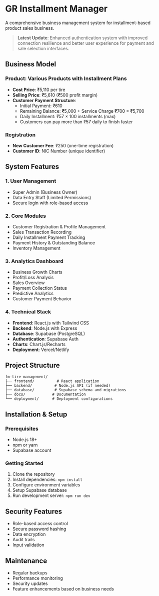 # GR Installment Manager

A comprehensive business management system for installment-based product sales business.

> **Latest Update**: Enhanced authentication system with improved connection resilience and better user experience for payment and sale selection interfaces.

## Business Model

### Product: Various Products with Installment Plans
- **Cost Price**: ₹5,110 per tire
- **Selling Price**: ₹5,610 (₹500 profit margin)
- **Customer Payment Structure**: 
  - Initial Payment: ₹610
  - Remaining Balance: ₹5,000 + Service Charge ₹700 = ₹5,700
  - Daily Installment: ₹57 × 100 installments (max)
  - Customers can pay more than ₹57 daily to finish faster

### Registration
- **New Customer Fee**: ₹250 (one-time registration)
- **Customer ID**: NIC Number (unique identifier)

## System Features

### 1. User Management
- Super Admin (Business Owner)
- Data Entry Staff (Limited Permissions)
- Secure login with role-based access

### 2. Core Modules
- Customer Registration & Profile Management
- Sales Transaction Recording
- Daily Installment Payment Tracking
- Payment History & Outstanding Balance
- Inventory Management

### 3. Analytics Dashboard
- Business Growth Charts
- Profit/Loss Analysis
- Sales Overview
- Payment Collection Status
- Predictive Analytics
- Customer Payment Behavior

### 4. Technical Stack
- **Frontend**: React.js with Tailwind CSS
- **Backend**: Node.js with Express
- **Database**: Supabase (PostgreSQL)
- **Authentication**: Supabase Auth
- **Charts**: Chart.js/Recharts
- **Deployment**: Vercel/Netlify

## Project Structure
```
fm-tire-management/
├── frontend/          # React application
├── backend/          # Node.js API (if needed)
├── database/         # Supabase schema and migrations
├── docs/            # Documentation
└── deployment/      # Deployment configurations
```

## Installation & Setup

### Prerequisites
- Node.js 18+
- npm or yarn
- Supabase account

### Getting Started
1. Clone the repository
2. Install dependencies: `npm install`
3. Configure environment variables
4. Setup Supabase database
5. Run development server: `npm run dev`

## Security Features
- Role-based access control
- Secure password hashing
- Data encryption
- Audit trails
- Input validation

## Maintenance
- Regular backups
- Performance monitoring
- Security updates
- Feature enhancements based on business needs
